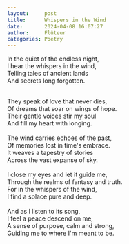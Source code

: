 ```yaml
---
layout:     post
title:      Whispers in the Wind
date:       2024-04-08 16:07:27 
author:     Flûteur
categories: Poetry
---
```

In the quiet of the endless night, 
<br>
I hear the whispers in the wind,
<br>
Telling tales of ancient lands 
<br>
And secrets long forgotten.
<br>

<br>
They speak of love that never dies, 
<br>
Of dreams that soar on wings of hope.
<br>
Their gentle voices stir my soul 
<br>
And fill my heart with longing.
<br>

<br>
The wind carries echoes of the past, 
<br>
Of memories lost in time's embrace.
<br>
It weaves a tapestry of stories 
<br>
Across the vast expanse of sky.
<br>

<br>
I close my eyes and let it guide me,
<br>
Through the realms of fantasy and truth.
<br>
For in the whispers of the wind,
<br>
I find a solace pure and deep. 
<br>

<br>
And as I listen to its song,
<br>
I feel a peace descend on me,
<br>
A sense of purpose, calm and strong,
<br>
Guiding me to where I'm meant to be.